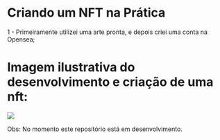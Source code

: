 # Criando um NFT na Prática

1 - Primeiramente utilizei uma arte pronta, e depois criei uma conta na Opensea;

# Imagem ilustrativa do desenvolvimento e criação de uma nft:
<img src="Captura de tela_19-7-2024_233610_opensea.io">


Obs: No momento este repositório está em desenvolvimento.
